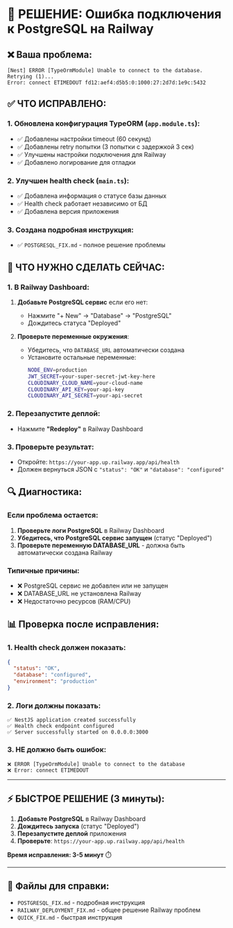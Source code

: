 # 🎯 РЕШЕНИЕ: Ошибка подключения к PostgreSQL на Railway

## ❌ Ваша проблема:
```
[Nest] ERROR [TypeOrmModule] Unable to connect to the database. Retrying (1)...
Error: connect ETIMEDOUT fd12:aef4:d5b5:0:1000:27:2d7d:1e9c:5432
```

## ✅ ЧТО ИСПРАВЛЕНО:

### 1. Обновлена конфигурация TypeORM (`app.module.ts`):
- ✅ Добавлены настройки timeout (60 секунд)
- ✅ Добавлены retry попытки (3 попытки с задержкой 3 сек)
- ✅ Улучшены настройки подключения для Railway
- ✅ Добавлено логирование для отладки

### 2. Улучшен health check (`main.ts`):
- ✅ Добавлена информация о статусе базы данных
- ✅ Health check работает независимо от БД
- ✅ Добавлена версия приложения

### 3. Создана подробная инструкция:
- ✅ `POSTGRESQL_FIX.md` - полное решение проблемы

## 🚀 ЧТО НУЖНО СДЕЛАТЬ СЕЙЧАС:

### 1. В Railway Dashboard:
1. **Добавьте PostgreSQL сервис** если его нет:
   - Нажмите "+ New" → "Database" → "PostgreSQL"
   - Дождитесь статуса "Deployed"

2. **Проверьте переменные окружения**:
   - Убедитесь, что `DATABASE_URL` автоматически создана
   - Установите остальные переменные:
     ```bash
     NODE_ENV=production
     JWT_SECRET=your-super-secret-jwt-key-here
     CLOUDINARY_CLOUD_NAME=your-cloud-name
     CLOUDINARY_API_KEY=your-api-key
     CLOUDINARY_API_SECRET=your-api-secret
     ```

### 2. Перезапустите деплой:
- Нажмите **"Redeploy"** в Railway Dashboard

### 3. Проверьте результат:
- Откройте: `https://your-app.up.railway.app/api/health`
- Должен вернуться JSON с `"status": "OK"` и `"database": "configured"`

## 🔍 Диагностика:

### Если проблема остается:
1. **Проверьте логи PostgreSQL** в Railway Dashboard
2. **Убедитесь, что PostgreSQL сервис запущен** (статус "Deployed")
3. **Проверьте переменную DATABASE_URL** - должна быть автоматически создана Railway

### Типичные причины:
- ❌ PostgreSQL сервис не добавлен или не запущен
- ❌ DATABASE_URL не установлена Railway
- ❌ Недостаточно ресурсов (RAM/CPU)

## 📊 Проверка после исправления:

### 1. Health check должен показать:
```json
{
  "status": "OK",
  "database": "configured",
  "environment": "production"
}
```

### 2. Логи должны показать:
```
✅ NestJS application created successfully
✅ Health check endpoint configured
✅ Server successfully started on 0.0.0.0:3000
```

### 3. НЕ должно быть ошибок:
```
❌ ERROR [TypeOrmModule] Unable to connect to the database
❌ Error: connect ETIMEDOUT
```

---

## ⚡ БЫСТРОЕ РЕШЕНИЕ (3 минуты):

1. **Добавьте PostgreSQL** в Railway Dashboard
2. **Дождитесь запуска** (статус "Deployed")  
3. **Перезапустите деплой** приложения
4. **Проверьте**: `https://your-app.up.railway.app/api/health`

**Время исправления: 3-5 минут** ⏱️

---

## 📁 Файлы для справки:
- `POSTGRESQL_FIX.md` - подробная инструкция
- `RAILWAY_DEPLOYMENT_FIX.md` - общее решение Railway проблем
- `QUICK_FIX.md` - быстрая инструкция
